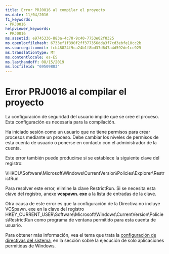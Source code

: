 ```yaml
---
title: Error PRJ0016 al compilar el proyecto
ms.date: 11/04/2016
f1_keywords:
- PRJ0016
helpviewer_keywords:
- PRJ0016
ms.assetid: e9745336-883a-4c70-9c40-7753e02f0325
ms.openlocfilehash: 6733ef1f390f2ff377356dda3f7cd3ebfe10cc2b
ms.sourcegitcommit: fcb48824f9ca24b1f8bd37d647a4d592de1cc925
ms.translationtype: MT
ms.contentlocale: es-ES
ms.lasthandoff: 08/15/2019
ms.locfileid: "69509883"
---
```

# <a name="project-build-error-prj0016"></a>Error PRJ0016 al compilar el proyecto

La configuración de seguridad del usuario impide que se cree el proceso. Esta configuración es necesaria para la compilación.

Ha iniciado sesión como un usuario que no tiene permisos para crear procesos mediante un proceso. Debe cambiar los niveles de permisos de esta cuenta de usuario o ponerse en contacto con el administrador de la cuenta.

Este error también puede producirse si se establece la siguiente clave del registro:

\\\HKCU\Software\Microsoft\Windows\CurrentVersion\Policies\Explorer\RestrictRun

Para resolver este error, elimine la clave RestrictRun. Si se necesita esta clave del registro, anexe **vcspawn. exe** a la lista de entradas de la clave.

Otra causa de este error es que la configuración de la Directiva no incluye VCSpawn. exe en la clave del registro HKEY_CURRENT_USER\Software\Microsoft\Windows\CurrentVersion\Policies\RestrictRun como programa de ventana permitido para esta cuenta de usuario.

Para obtener más información, vea el tema que trata la [configuración de directivas del sistema](/previous-versions/windows/desktop/Policy/adhering-to-system-policy-settings), en la sección sobre la ejecución de solo aplicaciones permitidas de Windows.